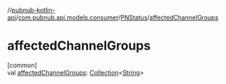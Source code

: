 //[pubnub-kotlin-api](../../../index.md)/[com.pubnub.api.models.consumer](../index.md)/[PNStatus](index.md)/[affectedChannelGroups](affected-channel-groups.md)

# affectedChannelGroups

[common]\
val [affectedChannelGroups](affected-channel-groups.md): [Collection](https://kotlinlang.org/api/latest/jvm/stdlib/kotlin.collections/-collection/index.html)&lt;[String](https://kotlinlang.org/api/latest/jvm/stdlib/kotlin/-string/index.html)&gt;
